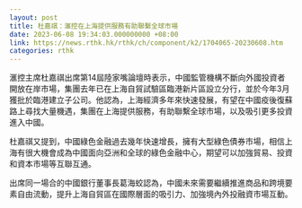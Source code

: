 ```yaml
---
layout: post
title: 杜嘉祺：滙控在上海提供服務有助聯繫全球市場
date: 2023-06-08 19:34:03.000000000 +08:00
link: https://news.rthk.hk/rthk/ch/component/k2/1704065-20230608.htm
categories: rthk
---
```


滙控主席杜嘉祺出席第14屆陸家嘴論壇時表示，中國監管機構不斷向外國投資者開放在岸市場，集團去年已在上海自貿試驗區臨港新片區設立分行，並於今年3月獲批於臨港建立子公司。他認為，上海經濟多年來快速發展，有望在中國疫後復蘇路上尋找大量機遇，集團在上海提供服務，有助聯繫全球市場，以及吸引更多投資進入中國。

杜嘉祺又提到，中國綠色金融過去幾年快速增長，擁有大型綠色債券市場，相信上海有很大機會成為中國面向亞洲和全球的綠色金融中心，期望可以加強貿易、投資和資本市場等互聯互通。

出席同一場合的中國銀行董事長葛海蛟認為，中國未來需要繼續推進商品和跨境要素自由流動，提升上海自貿區在國際層面的吸引力、加強境內外投融資市場互動。
